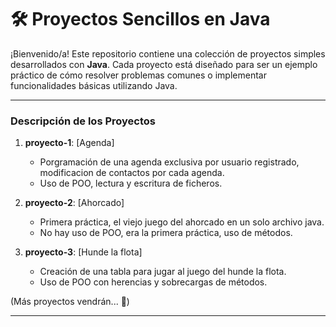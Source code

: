 # 🛠️ Proyectos Sencillos en Java

¡Bienvenido/a! Este repositorio contiene una colección de proyectos simples desarrollados con **Java**. Cada proyecto está diseñado para ser un ejemplo práctico de cómo resolver problemas comunes o implementar funcionalidades básicas utilizando Java.

---

### Descripción de los Proyectos

1. **proyecto-1**: [Agenda]
   - Porgramación de una agenda exclusiva por usuario registrado, modificacion de contactos por cada agenda.
   - Uso de POO, lectura y escritura de ficheros.

2. **proyecto-2**: [Ahorcado]
   - Primera práctica, el viejo juego del ahorcado en un solo archivo java.
   - No hay uso de POO, era la primera práctica, uso de métodos.

3. **proyecto-3**: [Hunde la flota]
   - Creación de una tabla para jugar al juego del hunde la flota.
   - Uso de POO con herencias y sobrecargas de métodos.

(Más proyectos vendrán... 🚀)

---


